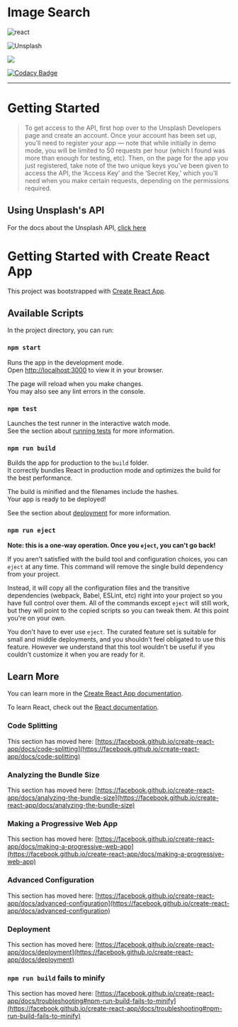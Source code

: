 # Image Search

![react](https://img.shields.io/badge/React-20232A?style=for-the-badge&logo=react&logoColor=61DAFB)

![Unsplash](https://camo.githubusercontent.com/30704e88e10944b82ee1fbd3a8d0c42cf079467310928ed8c50cf96c5aa6f434/68747470733a2f2f696d672e736869656c64732e696f2f7374617469632f76313f7374796c653d666f722d7468652d6261646765266d6573736167653d556e73706c61736826636f6c6f723d303030303030266c6f676f3d556e73706c617368266c6f676f436f6c6f723d464646464646266c6162656c3d)

![](https://res.cloudinary.com/codelikeagirl29/image/upload/v1665323141/projects/Photo-App_ouq2vz.png)

[![Codacy Badge](https://app.codacy.com/project/badge/Grade/d4aae369bdc747898cddf651a372f8ce)](https://app.codacy.com/gh/CodeLikeAGirl29/unsplash-api/dashboard?utm_source=gh&utm_medium=referral&utm_content=&utm_campaign=Badge_grade)

---

# Getting Started

> To get access to the API, first hop over to the Unsplash Developers page and create an account. Once your account has been set up, you’ll need to register your app — note that while initially in demo mode, you will be limited to 50 requests per hour (which I found was more than enough for testing, etc). Then, on the page for the app you just registered, take note of the two unique keys you’ve been given to access the API, the ‘Access Key’ and the ‘Secret Key,’ which you’ll need when you make certain requests, depending on the permissions required.

## Using Unsplash's API

For the docs about the Unsplash API, [click here](https://unsplash.com/documentation)

# Getting Started with Create React App

This project was bootstrapped with [Create React App](https://github.com/facebook/create-react-app).

## Available Scripts

In the project directory, you can run:

### `npm start`

Runs the app in the development mode.\
Open [http://localhost:3000](http://localhost:3000) to view it in your browser.

The page will reload when you make changes.\
You may also see any lint errors in the console.

### `npm test`

Launches the test runner in the interactive watch mode.\
See the section about [running tests](https://facebook.github.io/create-react-app/docs/running-tests) for more information.

### `npm run build`

Builds the app for production to the `build` folder.\
It correctly bundles React in production mode and optimizes the build for the best performance.

The build is minified and the filenames include the hashes.\
Your app is ready to be deployed!

See the section about [deployment](https://facebook.github.io/create-react-app/docs/deployment) for more information.

### `npm run eject`

**Note: this is a one-way operation. Once you `eject`, you can't go back!**

If you aren't satisfied with the build tool and configuration choices, you can `eject` at any time. This command will remove the single build dependency from your project.

Instead, it will copy all the configuration files and the transitive dependencies (webpack, Babel, ESLint, etc) right into your project so you have full control over them. All of the commands except `eject` will still work, but they will point to the copied scripts so you can tweak them. At this point you're on your own.

You don't have to ever use `eject`. The curated feature set is suitable for small and middle deployments, and you shouldn't feel obligated to use this feature. However we understand that this tool wouldn't be useful if you couldn't customize it when you are ready for it.

## Learn More

You can learn more in the [Create React App documentation](https://facebook.github.io/create-react-app/docs/getting-started).

To learn React, check out the [React documentation](https://reactjs.org/).

### Code Splitting

This section has moved here: [https://facebook.github.io/create-react-app/docs/code-splitting](https://facebook.github.io/create-react-app/docs/code-splitting)

### Analyzing the Bundle Size

This section has moved here: [https://facebook.github.io/create-react-app/docs/analyzing-the-bundle-size](https://facebook.github.io/create-react-app/docs/analyzing-the-bundle-size)

### Making a Progressive Web App

This section has moved here: [https://facebook.github.io/create-react-app/docs/making-a-progressive-web-app](https://facebook.github.io/create-react-app/docs/making-a-progressive-web-app)

### Advanced Configuration

This section has moved here: [https://facebook.github.io/create-react-app/docs/advanced-configuration](https://facebook.github.io/create-react-app/docs/advanced-configuration)

### Deployment

This section has moved here: [https://facebook.github.io/create-react-app/docs/deployment](https://facebook.github.io/create-react-app/docs/deployment)

### `npm run build` fails to minify

This section has moved here: [https://facebook.github.io/create-react-app/docs/troubleshooting#npm-run-build-fails-to-minify](https://facebook.github.io/create-react-app/docs/troubleshooting#npm-run-build-fails-to-minify)
